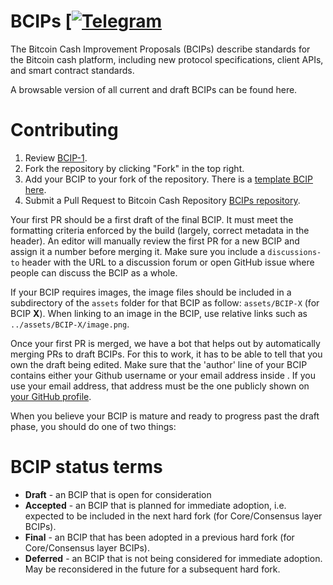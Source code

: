 # BCIPs [[![Telegram](https://img.shields.io/discord/:serverId.svg)](https://t.me/BitcoinCash123)
The Bitcoin Cash Improvement Proposals (BCIPs) describe standards for the Bitcoin cash platform, including new protocol specifications, client APIs, and smart contract standards.

A browsable version of all current and draft BCIPs can be found here.

# Contributing

 1. Review [BCIP-1](BCIPs/BCIP-1.md).
 2. Fork the repository by clicking "Fork" in the top right.
 3. Add your BCIP to your fork of the repository. There is a [template BCIP here](BCIP-X.md).
 4. Submit a Pull Request to Bitcoin Cash Repository [BCIPs repository](https://github.com/sriharikapu/BCIPs).

Your first PR should be a first draft of the final BCIP. It must meet the formatting criteria enforced by the build (largely, correct metadata in the header). An editor will manually review the first PR for a new BCIP and assign it a number before merging it. Make sure you include a `discussions-to` header with the URL to a discussion forum or open GitHub issue where people can discuss the BCIP as a whole.

If your BCIP requires images, the image files should be included in a subdirectory of the `assets` folder for that BCIP as follow: `assets/BCIP-X` (for BCIP **X**). When linking to an image in the BCIP, use relative links such as `../assets/BCIP-X/image.png`.

Once your first PR is merged, we have a bot that helps out by automatically merging PRs to draft BCIPs. For this to work, it has to be able to tell that you own the draft being edited. Make sure that the 'author' line of your BCIP contains either your Github username or your email address inside <triangular brackets>. If you use your email address, that address must be the one publicly shown on [your GitHub profile](https://github.com/settings/profile).

When you believe your BCIP is mature and ready to progress past the draft phase, you should do one of two things:


# BCIP status terms
* **Draft** - an BCIP that is open for consideration
* **Accepted** - an BCIP that is planned for immediate adoption, i.e. expected to be included in the next hard fork (for Core/Consensus layer BCIPs).
* **Final** - an BCIP that has been adopted in a previous hard fork (for Core/Consensus layer BCIPs).
* **Deferred** - an BCIP that is not being considered for immediate adoption. May be reconsidered in the future for a subsequent hard fork.


